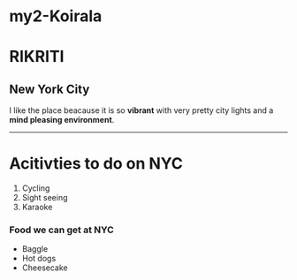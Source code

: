 # my2-Koirala
# RIKRITI
## New York City
I like the place beacause it is so **vibrant** with very pretty city lights and a **mind pleasing environment**.


--------
# Acitivties to do on NYC
1. Cycling
2. Sight seeing
3. Karaoke

### Food we can get at NYC
* Baggle
* Hot dogs
* Cheesecake


